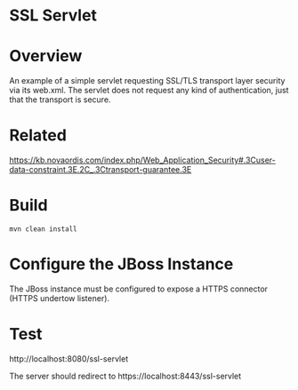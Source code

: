 # SSL Servlet

# Overview

An example of a simple servlet requesting SSL/TLS transport layer security via
its web.xml. The servlet does not request any kind of authentication, just that
the transport is secure. 

# Related

https://kb.novaordis.com/index.php/Web_Application_Security#.3Cuser-data-constraint.3E.2C_.3Ctransport-guarantee.3E

# Build

```
mvn clean install
```

# Configure the JBoss Instance

The JBoss instance must be configured to expose a HTTPS connector (HTTPS undertow listener).

# Test

http://localhost:8080/ssl-servlet 

The server should redirect to https://localhost:8443/ssl-servlet 


